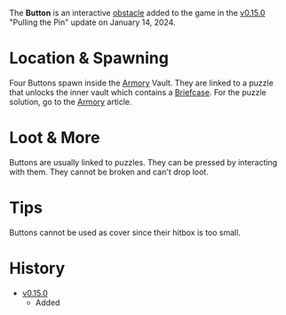 The **Button** is an interactive [obstacle](/obstacles) added to the game in the [v0.15.0](https://github.com/HasangerGames/suroi/releases/tag/v0.15.0) "Pulling the Pin" update on January 14, 2024. 

# Location & Spawning

Four Buttons spawn inside the [Armory](/buildings/armory) Vault. They are linked to a puzzle that unlocks the inner vault which contains a [Briefcase](/obstacles/briefcase). For the puzzle solution, go to the [Armory](/buildings/armory) article.

# Loot & More

Buttons are usually linked to puzzles. They can be pressed by interacting with them. They cannot be broken and can't drop loot.

# Tips

Buttons cannot be used as cover since their hitbox is too small.

# History

 - [v0.15.0](https://github.com/HasangerGames/suroi/releases/tag/v0.15.0)
   - Added